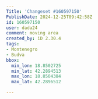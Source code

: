 ```yaml
---
Title: 'Changeset #160597150'
PublishDate: 2024-12-25T09:42:58Z
id: 160597150
user: dada24
comment: moving area
created_by: iD 2.30.4
tags:
- Montenegro
- Budva
bbox:
  min_lon: 18.8502725
  min_lat: 42.2894513
  max_lon: 18.8504384
  max_lat: 42.2896512

---
```

